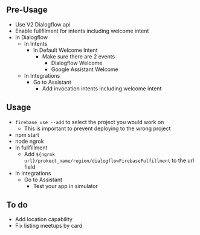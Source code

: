 ## Pre-Usage
* Use V2 Dialogflow api
* Enable fullfilment for intents including welcome intent
* In Dialogflow
    * In Intents
        * In Default Welcome Intent
            * Make sure there are 2 events
                * Dialogflow Welcome
                * Google Assistant Welcome
    * In Integrations 
        * Go to Assistant
            * Add invocation intents including welcome intent
  
## Usage
* `firebase use --add` to select the project you would work on 
    * This is important to prevent deploying to the wrong project
* npm start
* node ngrok
* In fullfillment 
    * Add `${ngrok url}/prokect_name/region/dialogflowFirebaseFulfillment` to the url field
* In Integrations 
    * Go to Assistant
        * Test your app in simulator


## To do
* Add location capability
* Fix listing meetups by card
